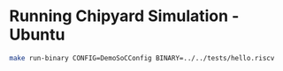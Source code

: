 # Running Chipyard Simulation - Ubuntu

```bash
make run-binary CONFIG=DemoSoCConfig BINARY=../../tests/hello.riscv
```

